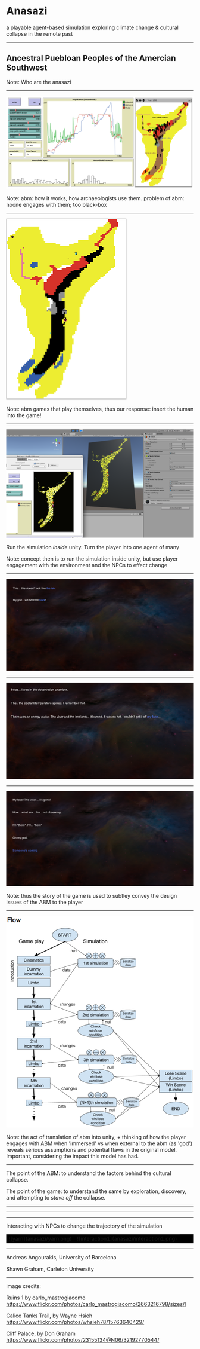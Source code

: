 # Anasazi

<section data-background="anasazi/15763640429_869366af3a_b.jpg"></section>

a playable agent-based simulation exploring
climate change & cultural collapse
in the remote past

---

<section data-background="anasazi/2663216798_6f7b8321b8_b.jpg"></section>
<h2>Ancestral Puebloan Peoples of the Amercian Southwest</h2>

Note: Who are the anasazi

---

![Agent Based Model](anasazi/aa_interface.png)

Note: abm: how it works, how archaeologists use them. problem of abm: noone engages with them; too black-box

---

![games that play themselves](anasazi/simmap.png)

Note: abm games that play themselves, thus our response: insert the human into the game!

---

![simintounity](anasazi/simintounity.png)

Run the simulation _inside_ unity. Turn the player into one agent of many

Note: concept then is to run the simulation inside unity, but use player engagement with the environment and the NPCs to effect change

---

![opening](anasazi/openingstory1.png)

---

![opening](anasazi/openingstory2.png)

---

![opening](anasazi/openingstory3.png)

Note: thus the story of the game is used to subtley convey the design issues of the ABM to the player

---

![Flow](anasazi/Flow.png)

Note: the act of translation of abm into unity, + thinking of how the player engages with ABM when 'immersed' vs when external to the abm (as 'god') reveals serious assumptions and potential flaws in the original model. Important, considering the impact this model has had.

---

<section data-background="anasazi/32192770544_56150af698_b.jpg"></section>

The point of the ABM: to understand the factors behind the cultural collapse.

The point of the game: to understand the same by exploration, discovery, and attempting to _stave off_ the collapse.

---

<section data-background="anasazi/proceduralterrain1.png"></section>

---

<section data-background="anasazi/proceduralterrain2.png"></section>

---

Interacting with NPCs to change the trajectory of the simulation

<table border="0" bordercolor="#000000" style="background-color:#000000" width="100%" cellpadding="3" cellspacing="3">
    <tr>
        <td>![yarn](anasazi/yarn.png)</td>
        <td>![interaction1](anasazi/interaction1.png)</td>
    </tr>
</table>

---

Andreas Angourakis, University of Barcelona

Shawn Graham, Carleton University

---

image credits: 

Ruins 1 by carlo_mastrogiacomo
https://www.flickr.com/photos/carlo_mastrogiacomo/2663216798/sizes/l

Calico Tanks Trail, by Wayne Hsieh
https://www.flickr.com/photos/whsieh78/15763640429/

Cliff Palace, by Don Graham
https://www.flickr.com/photos/23155134@N06/32192770544/
